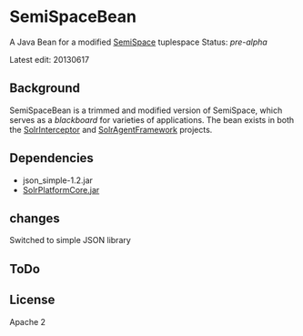 SemiSpaceBean
=============

A Java Bean for a modified [SemiSpace](http://www.semispace.org/semispace/) tuplespace
Status: *pre-alpha*<br/>

Latest edit: 20130617
## Background ##
SemiSpaceBean is a trimmed and modified version of SemiSpace, which serves as a *blackboard* for varieties of applications. The bean exists in both the [SolrInterceptor](https://github.com/SolrSherlock/SolrInterceptor) and [SolrAgentFramework](https://github.com/SolrSherlock/SolrAgentFramework) projects.

## Dependencies ##
- json_simple-1.2.jar
- [SolrPlatformCore.jar](https://github.com/SolrSherlock/SolrPlatformCore)

## changes ##
Switched to simple JSON library
## ToDo ##

## License ##
Apache 2
